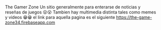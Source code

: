The Gamer Zone
Un  sitio generalmente para enterarse de noticias y reseñas de juegos :open_mouth::open_mouth:
Tambien hay multimedia distinta tales como memes y videos
:grin::grin: el link para aquella pagina es el siguiente
https://the-game-zone34.firebaseapp.com
